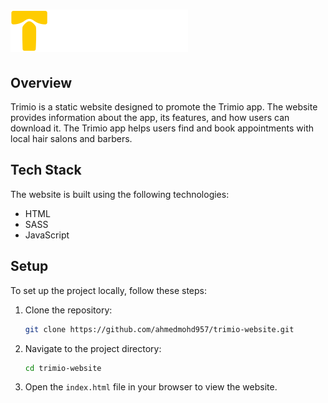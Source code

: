 # ![alt text](assets/images/title.svg)

## Overview

Trimio is a static website designed to promote the Trimio app. The website provides information about the app, its features, and how users can download it. The Trimio app helps users find and book appointments with local hair salons and barbers.

## Tech Stack

The website is built using the following technologies:

- HTML
- SASS
- JavaScript

## Setup

To set up the project locally, follow these steps:

1. Clone the repository:
   ```sh
   git clone https://github.com/ahmedmohd957/trimio-website.git
   ```
2. Navigate to the project directory:
   ```sh
   cd trimio-website
   ```
3. Open the `index.html` file in your browser to view the website.
